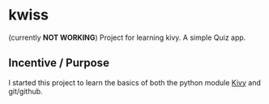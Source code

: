 # kwiss
(currently **NOT WORKING**) Project for learning kivy. A simple Quiz app.


## Incentive / Purpose

I started this project to learn the basics of both the python module [Kivy](https://kivy.org/#home) and git/github.
